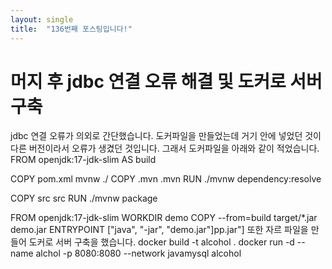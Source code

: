 ```yaml
---
layout: single
title:  "136번째 포스팅입니다!"
---
```

# 머지 후 jdbc 연결 오류 해결 및 도커로 서버 구축

jdbc 연결 오류가 의외로 간단했습니다.
도커파일을 만들었는데 거기 안에 넣었던 것이 다른 버전이라서 오류가 생겼던 것입니다. 
그래서 도커파일을 아래와 같이 적었습니다.
FROM openjdk:17-jdk-slim AS build

COPY pom.xml mvnw ./
COPY .mvn .mvn
RUN ./mvnw dependency:resolve

COPY src src
RUN ./mvnw package

FROM openjdk:17-jdk-slim
WORKDIR demo
COPY --from=build target/*.jar demo.jar
ENTRYPOINT ["java", "-jar", "demo.jar"]pp.jar"]
또한 자르 파일을 만들어 도커로 서버 구축을 했습니다.
docker build -t alcohol . 
docker run -d --name alchol -p 8080:8080 --network javamysql alcohol

